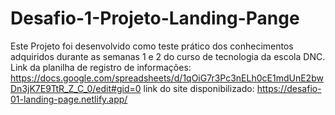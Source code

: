 # Desafio-1-Projeto-Landing-Pange
Este Projeto foi desenvolvido como teste prático dos conhecimentos adquiridos durante as semanas 1 e 2 do curso de tecnologia da escola DNC.<br/> 
Link da planilha de registro de informações: https://docs.google.com/spreadsheets/d/1qOiG7r3Pc3nELh0cE1mdUnE2bwDn3jK7E9TtR_Z_C_0/edit#gid=0
link do site disponibilizado: https://desafio-01-landing-page.netlify.app/
